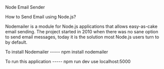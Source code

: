 Node Email Sender 

How to Send Email using Node.js? 

Nodemailer is a module for Node.js applications that allows easy-as-cake email sending. The project started in 2010 when there was no sane option to send email messages, today it is the solution most Node.js users turn to by default.

To install Nodemailer -----
npm install nodemailer

To run this application ----- 
npm run dev 
use localhost:5000
